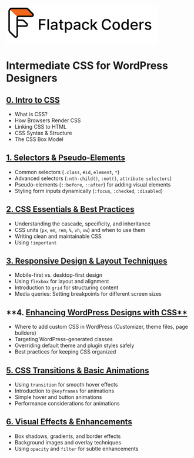 ![Flatpack Coders Logo](./Assets/Logo_TypeAll_Black_Orange%20(1).jpg)

# **Intermediate CSS for WordPress Designers**

## [**0. Intro to CSS**][0]

- What is CSS?
- How Browsers Render CSS
- Linking CSS to HTML
- CSS Syntax & Structure
- The CSS Box Model

## [**1. Selectors & Pseudo-Elements**][1]

- Common selectors (`.class`, `#id`, `element`, `*`)  
- Advanced selectors (`:nth-child()`, `:not()`, `attribute selectors`)  
- Pseudo-elements (`::before`, `::after`) for adding visual elements  
- Styling form inputs dynamically (`:focus`, `:checked`, `:disabled`)  

## [**2. CSS Essentials & Best Practices**][2]

- Understanding the cascade, specificity, and inheritance  
- CSS units (`px`, `em`, `rem`, `%`, `vh`, `vw`) and when to use them  
- Writing clean and maintainable CSS
- Using `!important`

## [**3. Responsive Design & Layout Techniques**][3]

- Mobile-first vs. desktop-first design  
- Using `flexbox` for layout and alignment  
- Introduction to `grid` for structuring content  
- Media queries: Setting breakpoints for different screen sizes  

## **4. [Enhancing WordPress Designs with CSS**][4]

- Where to add custom CSS in WordPress (Customizer, theme files, page builders)  
- Targeting WordPress-generated classes  
- Overriding default theme and plugin styles safely  
- Best practices for keeping CSS organized  

## [**5. CSS Transitions & Basic Animations**][5] 

- Using `transition` for smooth hover effects  
- Introduction to `@keyframes` for animations  
- Simple hover and button animations  
- Performance considerations for animations  

## [**6. Visual Effects & Enhancements**][6]

- Box shadows, gradients, and border effects  
- Background images and overlay techniques  
- Using `opacity` and `filter` for subtle enhancements

[0]: ./0.Intro_to_CSS.md
[1]: ./1.CSS_essentials.md
[2]: ./2.selectors.md
[3]: ./3.responsive_layout.md
[4]: ./4.wordpress_css.md
[5]: ./5.Transitions.md
[6]: ./6.Visual-enhancements.md
